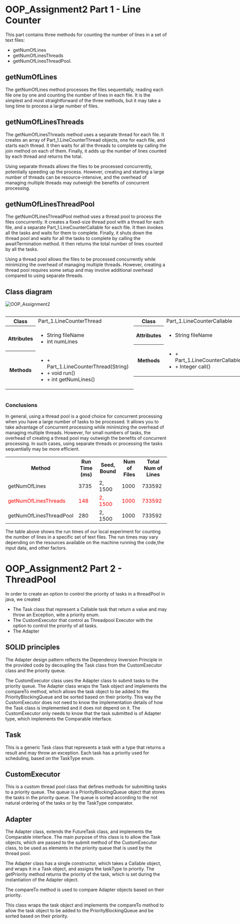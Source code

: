 # OOP_Assignment2 Part 1 - Line Counter
This part contains three methods for counting the number of lines in a set of text files: 
- getNumOfLines 
- getNumOfLinesThreads
- getNumOfLinesThreadPool.

## getNumOfLines
The getNumOfLines method processes the files sequentially, reading each file one by one and counting the number of lines in each file. It is the simplest and most straightforward of the three methods, but it may take a long time to process a large number of files.

## getNumOfLinesThreads
The getNumOfLinesThreads method uses a separate thread for each file. It creates an array of Part_1.LineCounterThread objects, one for each file, and starts each thread. It then waits for all the threads to complete by calling the join method on each of them. 
Finally, it adds up the number of lines counted by each thread and returns the total.

Using separate threads allows the files to be processed concurrently, potentially speeding up the process. However, creating and starting a large number of threads can be resource-intensive, and the overhead of managing multiple threads may outweigh the benefits of concurrent processing.

## getNumOfLinesThreadPool
The getNumOfLinesThreadPool method uses a thread pool to process the files concurrently. It creates a fixed-size thread pool with a thread for each file, and a separate Part_1.LineCounterCallable for each file. It then invokes all the tasks and waits for them to complete. 
Finally, it shuts down the thread pool and waits for all the tasks to complete by calling the awaitTermination method. It then returns the total number of lines counted by all the tasks.

Using a thread pool allows the files to be processed concurrently while minimizing the overhead of managing multiple threads. However, creating a thread pool requires some setup and may involve additional overhead compared to using separate threads.
## Class diagram
![OOP_Assignment2](https://user-images.githubusercontent.com/107894139/211216831-3562525f-10c8-4e2f-958f-e77c5df05a60.png)

<div style="display: flex; flex-wrap: wrap; width: 1300px">
  <table style="width: 400px">
    <tr>
      <th>Class</th>
      <td>Part_1.LineCounterThread</td>
    </tr>
    <tr>
      <th>Attributes</th>
      <td>
        <ul>
          <li>String fileName</li>
          <li>int numLines</li>
        </ul>
      </td>
    </tr>
    <tr>
      <th>Methods</th>
      <td>
        <ul>
          <li>+ Part_1.LineCounterThread(String)</li>
          <li>+ void run()</li>
          <li>+ int getNumLines()</li>
        </ul>
      </td>
    </tr>
  </table>

  <table style="width: 400px">
    <tr>
      <th>Class</th>
      <td>Part_1.LineCounterCallable</td>
    </tr>
    <tr>
      <th>Attributes</th>
      <td>
        <ul>
          <li>String fileName</li>
        </ul>
      </td>
    </tr>
    <tr>
      <th>Methods</th>
      <td>
        <ul>
          <li>+ Part_1.LineCounterCallable(String)</li>
          <li>+ Integer call()</li>
        </ul>
      </td>
    </tr>
  </table>

<table style="width: 400px">
  <tr>
    <th>Class</th>
    <td>LineCounter</td>
  </tr>
  <tr>
    <th>Attributes</th>
    <td></td>
  </tr>
  <tr>
    <th>Methods</th>
    <td>
      <ul>
        <li>static int getNumOfLines(String[])</li>
        <li>static int getNumOfLinesThreads(String[])</li>
        <li>static int getNumOfLinesThreadPool(String[])</li>
      </ul>
    </td>
  </tr>
</table>

</div>






### Conclusions
In general, using a thread pool is a good choice for concurrent processing when you have a large number of tasks to be processed. It allows you to take advantage of concurrent processing while minimizing the overhead of managing multiple threads. However, for small numbers of tasks, the overhead of creating a thread pool may outweigh the benefits of concurrent processing. In such cases, using separate threads or processing the tasks sequentially may be more efficient.


<table>
  <tr>
    <th>Method</th>
    <th>Run Time (ms)</th>
    <th>Seed, Bound</th>
    <th>Num of Files</th>
    <th>Total Num of Lines</th>
  </tr>
  <tr>
    <td>getNumOfLines</td>
    <td>3735</td>
    <td>2, 1500</td>
    <td>1000</td>
    <td>733592</td>
  </tr>
  <tr style="color:#ff0000">
    <td>getNumOfLinesThreads</td>
    <td>148</td>
    <td>2, 1500</td>
    <td>1000</td>
    <td>733592</td>
  </tr>
  <tr>
    <td>getNumOfLinesThreadPool</td>
    <td>280</td>
    <td>2, 1500</td>
    <td>1000</td>
    <td>733592</td>
  </tr>
</table>

The table above shows the run times of our local experiment for counting the number of lines in a specific set of text files.
The run times may vary depending on the resources available on the machine running the code,the input data, and other factors.

# OOP_Assignment2 Part 2 - ThreadPool
In order to create an option to control the priority of tasks in a threadPool in java, we created 
* The Task class that represent a Callable task that return a value and may throw an Exception, wite a priority enum.
* The CustomExecutor that control as Threadpool Executor with the option to control the priority of all tasks.
* The Adapter

## **SOLID principles**

The Adapter design pattern reflects the Dependency Inversion Principle in the provided code by decoupling the Task class from the CustomExecutor class and the priority queue.

The CustomExecutor class uses the Adapter class to submit tasks to the priority queue. The Adapter class wraps the Task object and implements the compareTo method, which allows the task object to be added to the PriorityBlockingQueue and be sorted based on their priority. This way the CustomExecutor does not need to know the implementation details of how the Task class is implemented and it does not depend on it. The CustomExecutor only needs to know that the task submitted is of Adapter type, which implements the Comparable interface.

## Task
This is a generic Task class that represents a task with a type that returns a result and may throw an exception. Each task has a priority used for scheduling, based on the TaskType enum.
## CustomExecutor
This is a custom thread pool class that defines methods for submitting tasks to a priority queue.
The queue is a PriorityBlockingQueue object that stores the tasks in the priority queue. The queue is sorted according to the not natural ordering of the tasks or by the TaskType comparator.
## Adapter
The Adapter class, extends the FutureTask class, and implements the Comparable interface. The main purpose of this class is to allow the Task objects, which are passed to the submit method of the CustomExecutor class, to be used as elements in the priority queue that is used by the thread pool.

The Adapter class has a single constructor, which takes a Callable object, and wraps it in a Task object, and assigns the taskType to priority. The getPriority method returns the priority of the task, which is set during the instantiation of the Adapter object.

The compareTo method is used to compare Adapter objects based on their priority.

This class wraps the task object and implements the compareTo method to allow the task object to be added to the PriorityBlockingQueue and be sorted based on their priority.
